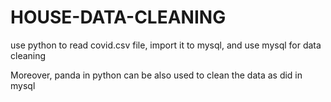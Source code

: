 # HOUSE-DATA-CLEANING

use python to read covid.csv file, import it to mysql, and use mysql for data cleaning

Moreover, panda in python can be also used to clean the data as did in mysql

